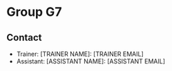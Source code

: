 # Group G7

## Contact
- Trainer: [TRAINER NAME]: [TRAINER EMAIL]
- Assistant: [ASSISTANT NAME]: [ASSISTANT EMAIL]
